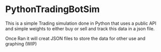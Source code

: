 # PythonTradingBotSim
This is a simple Trading simulation done in Python that uses a public API and simple weights to either buy or sell and track this data in a json file.

Once Ran it will creat JSON files to store the data for other use and graphing (WIP)

